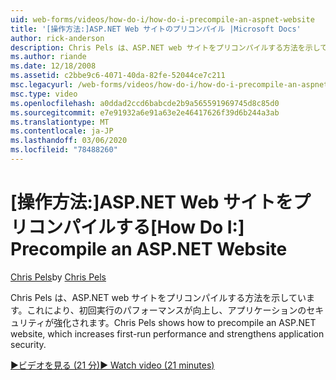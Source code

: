 ```yaml
---
uid: web-forms/videos/how-do-i/how-do-i-precompile-an-aspnet-website
title: '[操作方法:]ASP.NET Web サイトのプリコンパイル |Microsoft Docs'
author: rick-anderson
description: Chris Pels は、ASP.NET web サイトをプリコンパイルする方法を示しています。これにより、初回実行のパフォーマンスが向上し、アプリケーションのセキュリティが強化されます。
ms.author: riande
ms.date: 12/18/2008
ms.assetid: c2bbe9c6-4071-40da-82fe-52044ce7c211
msc.legacyurl: /web-forms/videos/how-do-i/how-do-i-precompile-an-aspnet-website
msc.type: video
ms.openlocfilehash: a0ddad2ccd6babcde2b9a565591969745d8c85d0
ms.sourcegitcommit: e7e91932a6e91a63e2e46417626f39d6b244a3ab
ms.translationtype: MT
ms.contentlocale: ja-JP
ms.lasthandoff: 03/06/2020
ms.locfileid: "78488260"
---
```

# <a name="how-do-i-precompile-an-aspnet-website"></a><span data-ttu-id="7ce25-103">[操作方法:]ASP.NET Web サイトをプリコンパイルする</span><span class="sxs-lookup"><span data-stu-id="7ce25-103">[How Do I:] Precompile an ASP.NET Website</span></span>

<span data-ttu-id="7ce25-104">[Chris Pels](https://twitter.com/chrispels)</span><span class="sxs-lookup"><span data-stu-id="7ce25-104">by [Chris Pels](https://twitter.com/chrispels)</span></span>

<span data-ttu-id="7ce25-105">Chris Pels は、ASP.NET web サイトをプリコンパイルする方法を示しています。これにより、初回実行のパフォーマンスが向上し、アプリケーションのセキュリティが強化されます。</span><span class="sxs-lookup"><span data-stu-id="7ce25-105">Chris Pels shows how to precompile an ASP.NET website, which increases first-run performance and strengthens application security.</span></span>

[<span data-ttu-id="7ce25-106">&#9654;ビデオを見る (21 分)</span><span class="sxs-lookup"><span data-stu-id="7ce25-106">&#9654; Watch video (21 minutes)</span></span>](https://channel9.msdn.com/Blogs/ASP-NET-Site-Videos/how-do-i-precompile-an-aspnet-website)
